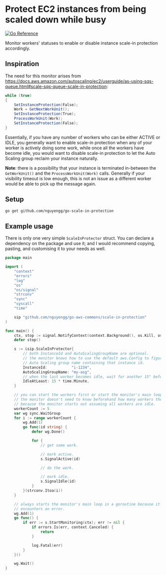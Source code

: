# Protect EC2 instances from being scaled down while busy

[![Go Reference](https://pkg.go.dev/badge/github.com/nguyengg/go-aws-commons/scale-in-protection.svg)](https://pkg.go.dev/github.com/nguyengg/go-aws-commons/scale-in-protection)

Monitor workers' statuses to enable or disable instance scale-in protection accordingly.

## Inspiration

The need for this monitor arises
from https://docs.aws.amazon.com/autoscaling/ec2/userguide/as-using-sqs-queue.html#scale-sqs-queue-scale-in-protection:

```java
while (true)
{
    SetInstanceProtection(False);
    Work = GetNextWorkUnit();
    SetInstanceProtection(True);
    ProcessWorkUnit(Work);
    SetInstanceProtection(False);
}
```

Essentially, if you have any number of workers who can be either ACTIVE or IDLE, you generally want to enable scale-in
protection when any of your worker is actively doing some work, while once all the workers have become idle, you would
want to disable scale-in protection to let the Auto Scaling group reclaim your instance naturally.

**Note**: there is a possibility that your instance is terminated in-between the `GetWorkUnit()` and the
`ProcessWorkUnit(Work)` calls. Generally if your visibility timeout is low enough, this is not an issue as a different
worker would be able to pick up the message again.

## Setup

```bash
go get github.com/nguyengg/go-scale-in-protection
```

## Example usage

There is only one very simple `ScaleInProtector` struct. You can declare a dependency on the package and use it; and I
would recommend copying, pasting, and customising it to your needs as well.

```go
package main

import (
	"context"
	"errors"
	"log"
	"os"
	"os/signal"
	"strconv"
	"sync"
	"syscall"
	"time"

	sip "github.com/nguyengg/go-aws-commons/scale-in-protection"
)

func main() {
	ctx, stop := signal.NotifyContext(context.Background(), os.Kill, os.Interrupt, syscall.SIGTERM)
	defer stop()

	s := &sip.ScaleInProtector{
		// both InstanceId and AutoScalingGroupName are optional.
		// the monitor knows how to use the default aws.Config to figure out its own instance Id (via IMDSv2) and the
		// Auto Scaling group name containing that instance id.
		InstanceId:           "i-1234",
		AutoScalingGroupName: "my-asg",
		// when the last worker becomes idle, wait for another 15" before marking the instance as safe to terminate.
		IdleAtLeast: 15 * time.Minute,
	}

	// you can start the workers first or start the monitor's main loop first, either works.
	// the monitor doesn't need to know beforehand how many workers there are but you should signal active at least once
	// because the monitor starts out assuming all workers are idle.
	workerCount := 5
	var wg sync.WaitGroup
	for i := range workerCount {
		wg.Add(1)
		go func(id string) {
			defer wg.Done()

			for {
				// get some work.

				// mark active.
				s.SignalActive(id)

				// do the work.

				// mark idle.
				s.SignalIdle(id)
			}
		}(strconv.Itoa(i))
	}

	// always starts the monitor's main loop in a goroutine because it doesn't return until context is cancelled or it
	// encounters an error.
	wg.Add(1)
	go func() {
		if err := s.StartMonitoring(ctx); err != nil {
			if errors.Is(err, context.Canceled) {
				return
			}

			log.Fatal(err)
		}
	}()

	wg.Wait()
}

```
